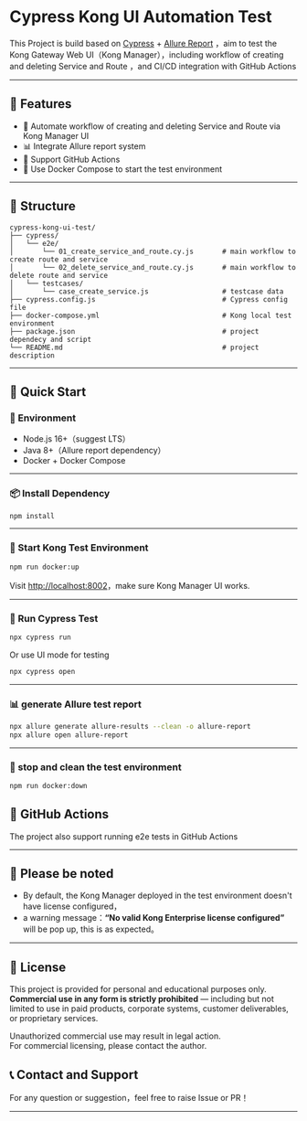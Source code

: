 
# Cypress Kong UI Automation Test

This Project is build based on [Cypress](https://www.cypress.io/) + [Allure Report](https://docs.qameta.io/allure/) ，aim to test the Kong Gateway Web UI（Kong Manager），including workflow of creating and deleting Service and Route ，and CI/CD integration with GitHub Actions

---

## 📌 Features

- 🧪 Automate workflow of creating and deleting Service and Route via Kong Manager UI
- 📊 Integrate Allure report system
- 🔁 Support GitHub Actions
- 🐳 Use Docker Compose to start the test environment

---

## 📁 Structure

```
cypress-kong-ui-test/
├── cypress/
│   └── e2e/
│       └── 01_create_service_and_route.cy.js       # main workflow to create route and service
│       └── 02_delete_service_and_route.cy.js       # main workflow to delete route and service
│   └── testcases/
│       └── case_create_service.js                  # testcase data
├── cypress.config.js                               # Cypress config file
├── docker-compose.yml                              # Kong local test environment
├── package.json                                    # project dependecy and script
└── README.md                                       # project description
```

---

## 🚀 Quick Start

### 🔧 Environment

- Node.js 16+（suggest LTS）
- Java 8+（Allure report dependency）
- Docker + Docker Compose

---

### 📦 Install Dependency

```bash
npm install
```

---

### 🐳 Start Kong Test Environment

```bash
npm run docker:up
```

Visit [http://localhost:8002](http://localhost:8002)，make sure Kong Manager UI works.

---

### 🧪 Run Cypress Test

```bash
npx cypress run
```

Or use UI mode for testing

```bash
npx cypress open
```

---

### 📊 generate Allure test report

```bash
npx allure generate allure-results --clean -o allure-report
npx allure open allure-report
```

---

### 🧹 stop and clean the test environment

```bash
npm run docker:down
```


## 🤖 GitHub Actions

The project also support running e2e tests in GitHub Actions

---

## 📌 Please be noted

- By default, the Kong Manager deployed in the test environment doesn't have license configured，
- a warning message：**“No valid Kong Enterprise license configured”** will be pop up, this is as expected。

---

## 📄 License

This project is provided for personal and educational purposes only.  
**Commercial use in any form is strictly prohibited** — including but not limited to use in paid products, corporate systems, customer deliverables, or proprietary services.

Unauthorized commercial use may result in legal action.  
For commercial licensing, please contact the author.


## 📞 Contact and Support

For any question or suggestion，feel free to raise Issue or PR！

---

